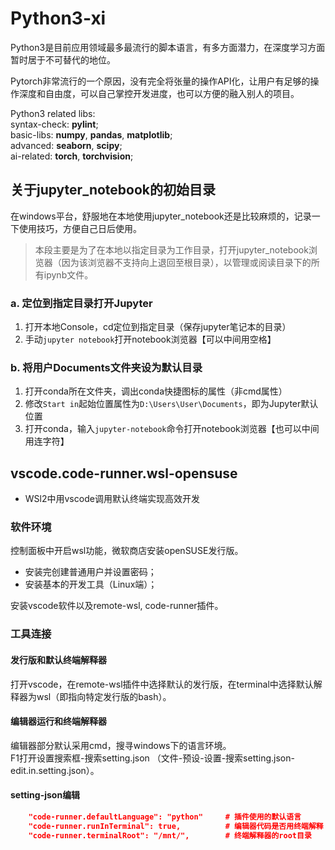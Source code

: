# Python3-xi

Python3是目前应用领域最多最流行的脚本语言，有多方面潜力，在深度学习方面暂时居于不可替代的地位。

Pytorch非常流行的一个原因，没有完全将张量的操作API化，让用户有足够的操作深度和自由度，可以自己掌控开发进度，也可以方便的融入别人的项目。

Python3 related libs:  
            syntax-check: **pylint**;  
            basic-libs: **numpy**, **pandas**, **matplotlib**;  
            advanced: **seaborn**, **scipy**;  
            ai-related: **torch**, **torchvision**;  

## 关于jupyter_notebook的初始目录

在windows平台，舒服地在本地使用jupyter_notebook还是比较麻烦的，记录一下使用技巧，方便自己日后使用。

> 本段主要是为了在本地以指定目录为工作目录，打开jupyter_notebook浏览器（因为该浏览器不支持向上退回至根目录），以管理或阅读目录下的所有ipynb文件。

### a. 定位到指定目录打开Jupyter
1. 打开本地Console，cd定位到指定目录（保存jupyter笔记本的目录）
2. 手动`jupyter notebook`打开notebook浏览器【可以中间用空格】

### b. 将用户Documents文件夹设为默认目录
1. 打开conda所在文件夹，调出conda快捷图标的属性（非cmd属性）
2. 修改`Start in`起始位置属性为`D:\Users\User\Documents`，即为Jupyter默认位置
3. 打开conda，输入`jupyter-notebook`命令打开notebook浏览器【也可以中间用连字符】

## vscode.code-runner.wsl-opensuse
- WSl2中用vscode调用默认终端实现高效开发

### 软件环境
控制面板中开启wsl功能，微软商店安装openSUSE发行版。  
- 安装完创建普通用户并设置密码；  
- 安装基本的开发工具（Linux端）；  

安装vscode软件以及remote-wsl, code-runner插件。  

### 工具连接
#### 发行版和默认终端解释器
打开vscode，在remote-wsl插件中选择默认的发行版，在terminal中选择默认解释器为wsl（即指向特定发行版的bash）。  

#### 编辑器运行和终端解释器
编辑器部分默认采用cmd，搜寻windows下的语言环境。  
F1打开设置搜索框-搜索setting.json （文件-预设-设置-搜索setting.json-edit.in.setting.json）。  

#### setting-json编辑
``` json
    "code-runner.defaultLanguage": "python"		# 插件使用的默认语言
    "code-runner.runInTerminal": true,			# 编辑器代码是否用终端解释
    "code-runner.terminalRoot": "/mnt/",		# 终端解释器的root目录
```
